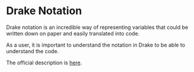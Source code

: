 # Drake Notation

Drake notation is an incredible way of representing variables that could be written down on paper and easily translated into code.

As a user, it is important to understand the notation in Drake to be able to understand the code.

The official description is [here](https://drake.mit.edu/doxygen_cxx/group__multibody__notation.html).

